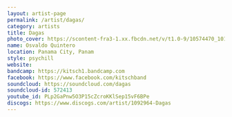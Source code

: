 ```yaml
---
layout: artist-page
permalink: /artist/dagas/
category: artists
title: Dagas
photo_cover: https://scontent-fra3-1.xx.fbcdn.net/v/t1.0-9/10574470_10152178271795807_8041256690801616792_n.jpg?oh=a3e7450c61e1d82401c3af7beeb9473a&oe=59873816
name: Osvaldo Quintero
location: Panama City, Panam
style: psychill
website: 
bandcamp: https://kitsch1.bandcamp.com
facebook: https://www.facebook.com/kitschband
soundcloud: https://soundcloud.com/dagas
soundcloud-id: 572413
youtube_id: PLp2GaPnw5O3P15cZcroKKlSep15vF6BPe
discogs: https://www.discogs.com/artist/1092964-Dagas
---
```

